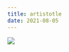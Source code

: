 ```yaml
---
title: artistotle
date: 2021-08-05
---
```


<img src="https://upload.wikimedia.org/wikipedia/commons/thumb/f/f4/Platonic_and_Aristotelian_Forms.svg/660px-Platonic_and_Aristotelian_Forms.svg.png">
